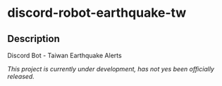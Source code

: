 # discord-robot-earthquake-tw

## Description

Discord Bot - Taiwan Earthquake Alerts

_This project is currently under development, has not yes been officially released._
